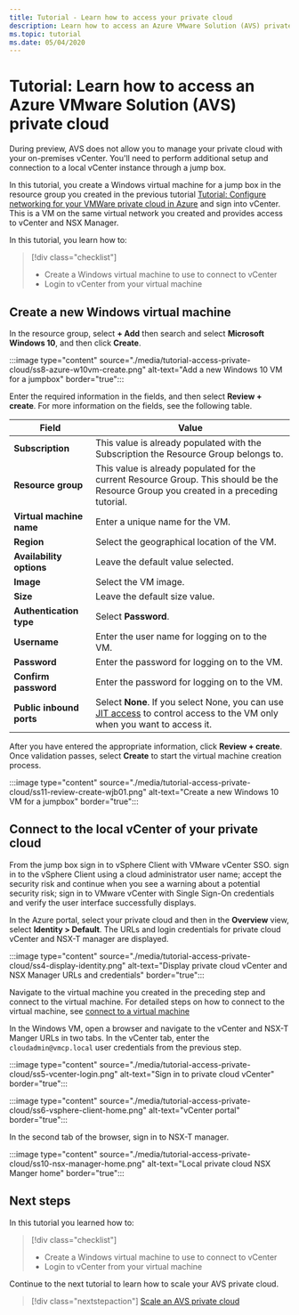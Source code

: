 ```yaml
---
title: Tutorial - Learn how to access your private cloud
description: Learn how to access an Azure VMware Solution (AVS) private cloud
ms.topic: tutorial
ms.date: 05/04/2020
---
```


# Tutorial: Learn how to access an Azure VMware Solution (AVS) private cloud

During preview, AVS does not allow you to manage your private cloud with your on-premises vCenter. You'll need to perform additional setup and connection to a local vCenter instance through a jump box. 

In this tutorial, you create a Windows virtual machine for a jump box in the resource group you created in the previous tutorial [Tutorial: Configure networking for your VMWare private cloud in Azure](tutorial-configure-networking.md) and sign into vCenter. This is a VM on the same virtual network you created and provides access to vCenter and NSX Manager. 

In this tutorial, you learn how to:

> [!div class="checklist"]
> * Create a Windows virtual machine to use to connect to vCenter
> * Login to vCenter from your virtual machine

## Create a new Windows virtual machine

In the resource group, select **+ Add** then search and select **Microsoft Windows 10**, and then click **Create**.

:::image type="content" source="./media/tutorial-access-private-cloud/ss8-azure-w10vm-create.png" alt-text="Add a new Windows 10 VM for a jumpbox" border="true":::

Enter the required information in the fields, and then select **Review + create**. For more information on the fields, see the following table.

| Field | Value |
| --- | --- |
| **Subscription** | This value is already populated with the Subscription the Resource Group belongs to. |
| **Resource group** | This value is already populated for the current Resource Group. This should be the Resource Group you created in a preceding tutorial. |
| **Virtual machine name** | Enter a unique name for the VM. |
| **Region** | Select the geographical location of the VM. |
| **Availability options** | Leave the default value selected. |
| **Image** | Select the VM image. |
| **Size** | Leave the default size value. |
| **Authentication type**  | Select **Password**. |
| **Username** | Enter the user name for logging on to the VM. |
| **Password** | Enter the password for logging on to the VM. |
| **Confirm password** | Enter the password for logging on to the VM. |
| **Public inbound ports** | Select **None**. If you select None, you can use [JIT access](../security-center/security-center-just-in-time.md#configure-jit-access-from-an-azure-vms-page-) to control access to the VM only when you want to access it.  |

After you have entered the appropriate information, click **Review + create**. Once validation passes, select **Create** to start the virtual machine creation process.

:::image type="content" source="./media/tutorial-access-private-cloud/ss11-review-create-wjb01.png" alt-text="Create a new Windows 10 VM for a jumpbox" border="true":::

## Connect to the local vCenter of your private cloud

From the jump box sign in to vSphere Client with VMware vCenter SSO. sign in to the vSphere Client using a cloud administrator user name; accept the security risk and continue when you see a warning about a potential security risk; sign in to VMware vCenter with Single Sign-On credentials and verify the user interface successfully displays.

In the Azure portal, select your private cloud and then in the **Overview** view, select **Identity > Default**. The URLs and login credentials for private cloud vCenter and NSX-T manager are displayed.

:::image type="content" source="./media/tutorial-access-private-cloud/ss4-display-identity.png" alt-text="Display private cloud vCenter and NSX Manager URLs and credentials" border="true":::

Navigate to the virtual machine you created in the preceding step and connect to the virtual machine. For detailed steps on how to connect to the virtual machine, see [connect to a virtual machine](../virtual-machines/windows/connect-logon.md#connect-to-the-virtual-machine)

In the Windows VM, open a browser and navigate to the vCenter and NSX-T Manger URLs in two tabs. In the vCenter tab, enter the `cloudadmin@vmcp.local` user credentials from the previous step.

:::image type="content" source="./media/tutorial-access-private-cloud/ss5-vcenter-login.png" alt-text="Sign in to private cloud vCenter" border="true":::

:::image type="content" source="./media/tutorial-access-private-cloud/ss6-vsphere-client-home.png" alt-text="vCenter portal" border="true":::

In the second tab of the browser, sign in to NSX-T manager.

:::image type="content" source="./media/tutorial-access-private-cloud/ss10-nsx-manager-home.png" alt-text="Local private cloud NSX Manger home" border="true":::

## Next steps

In this tutorial you learned how to:

> [!div class="checklist"]
> * Create a Windows virtual machine to use to connect to vCenter
> * Login to vCenter from your virtual machine

Continue to the next tutorial to learn how to scale your AVS private cloud.

> [!div class="nextstepaction"]
> [Scale an AVS private cloud](tutorial-scale-private-cloud.md)